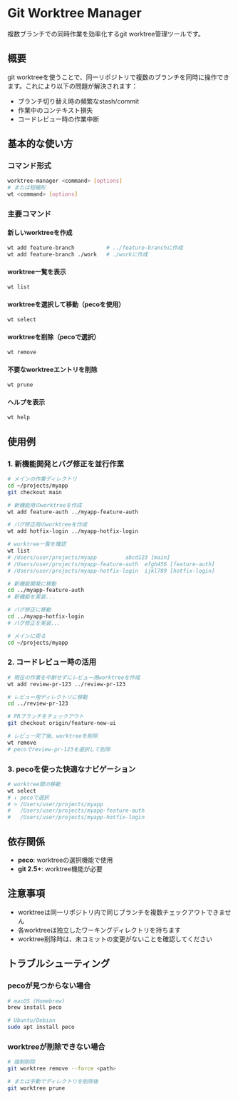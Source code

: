 # Git Worktree Manager

複数ブランチでの同時作業を効率化するgit worktree管理ツールです。

## 概要

git worktreeを使うことで、同一リポジトリで複数のブランチを同時に操作できます。これにより以下の問題が解決されます：

- ブランチ切り替え時の頻繁なstash/commit
- 作業中のコンテキスト損失
- コードレビュー時の作業中断

## 基本的な使い方

### コマンド形式
```bash
worktree-manager <command> [options]
# または短縮形
wt <command> [options]
```

### 主要コマンド

#### 新しいworktreeを作成
```bash
wt add feature-branch          # ../feature-branchに作成
wt add feature-branch ./work   # ./workに作成
```

#### worktree一覧を表示
```bash
wt list
```

#### worktreeを選択して移動（pecoを使用）
```bash
wt select
```

#### worktreeを削除（pecoで選択）
```bash
wt remove
```

#### 不要なworktreeエントリを削除
```bash
wt prune
```

#### ヘルプを表示
```bash
wt help
```

## 使用例

### 1. 新機能開発とバグ修正を並行作業

```bash
# メインの作業ディレクトリ
cd ~/projects/myapp
git checkout main

# 新機能用のworktreeを作成
wt add feature-auth ../myapp-feature-auth

# バグ修正用のworktreeを作成  
wt add hotfix-login ../myapp-hotfix-login

# worktree一覧を確認
wt list
# /Users/user/projects/myapp         abcd123 [main]
# /Users/user/projects/myapp-feature-auth  efgh456 [feature-auth]
# /Users/user/projects/myapp-hotfix-login  ijkl789 [hotfix-login]

# 新機能開発に移動
cd ../myapp-feature-auth
# 新機能を実装...

# バグ修正に移動
cd ../myapp-hotfix-login  
# バグ修正を実装...

# メインに戻る
cd ~/projects/myapp
```

### 2. コードレビュー時の活用

```bash
# 現在の作業を中断せずにレビュー用worktreeを作成
wt add review-pr-123 ../review-pr-123

# レビュー用ディレクトリに移動
cd ../review-pr-123

# PRブランチをチェックアウト
git checkout origin/feature-new-ui

# レビュー完了後、worktreeを削除
wt remove
# pecoでreview-pr-123を選択して削除
```

### 3. pecoを使った快適なナビゲーション

```bash
# worktree間の移動
wt select
# ↓ pecoで選択
# > /Users/user/projects/myapp
#   /Users/user/projects/myapp-feature-auth
#   /Users/user/projects/myapp-hotfix-login
```

## 依存関係

- **peco**: worktreeの選択機能で使用
- **git 2.5+**: worktree機能が必要

## 注意事項

- worktreeは同一リポジトリ内で同じブランチを複数チェックアウトできません
- 各worktreeは独立したワーキングディレクトリを持ちます
- worktree削除時は、未コミットの変更がないことを確認してください

## トラブルシューティング

### pecoが見つからない場合
```bash
# macOS (Homebrew)
brew install peco

# Ubuntu/Debian
sudo apt install peco
```

### worktreeが削除できない場合
```bash
# 強制削除
git worktree remove --force <path>

# または手動でディレクトリを削除後
git worktree prune
```